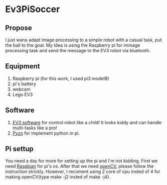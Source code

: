 # Ev3PiSoccer

## Propose
I just wana adapt image processing to a simple robot with a casual task, put the ball to the goal. My Idea is using the Raspberry pi for immage processing task and send the message to the EV3 robot via bluetooth. 

## Equipment
1. Raspberry pi (for this work, I used pi3 modelB)
1. pi's battery
1. webcam
1. Lego EV3 

## Software
1. [EV3 software](https://education.lego.com/en-us/downloads/mindstorms-ev3/software) for control robot like a child! It looks kiddy and can handle multi-tasks like a pro! 
1. [Pyzo](https://pyzo.org/start.html) for implement python in pi.

## Pi settup
You need a day for more for setting up the pi and I'm not kidding. First we need [Raspbian](https://www.raspberrypi.org/downloads/raspbian/) for pi's os. After that we need [openCV](https://www.pyimagesearch.com/2018/09/26/install-opencv-4-on-your-raspberry-pi/), please follow the instruction strickly. However, I recoment using 2 core of cpu insted of 4 for making openCV(type make -j2 insted of make -j4).
